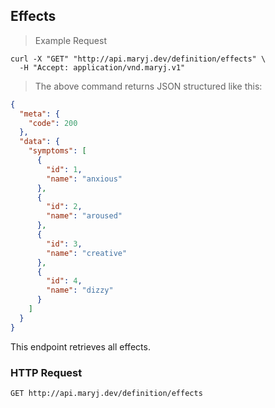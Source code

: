## Effects

> Example Request

```shell
curl -X "GET" "http://api.maryj.dev/definition/effects" \
  -H "Accept: application/vnd.maryj.v1"
```

> The above command returns JSON structured like this:

```json
{
  "meta": {
    "code": 200
  },
  "data": {
    "symptoms": [
      {
        "id": 1,
        "name": "anxious"
      },
      {
        "id": 2,
        "name": "aroused"
      },
      {
        "id": 3,
        "name": "creative"
      },
      {
        "id": 4,
        "name": "dizzy"
      }
    ]
  }
}
```

This endpoint retrieves all effects.

### HTTP Request

`GET http://api.maryj.dev/definition/effects`
